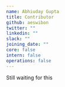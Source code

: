 ```yaml
---
name: Abhiuday Gupta
title: Contributor
github: aeswibon
twitter: ""
linkedin: ""
slack: ""
joining_date: ""
core: false
intern: false
operations: false
---
```


Still waiting for this
